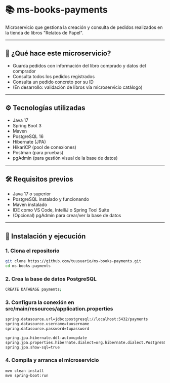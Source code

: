 # 📚 ms-books-payments

Microservicio que gestiona la creación y consulta de pedidos realizados en la tienda de libros "Relatos de Papel".

---

## 🚀 ¿Qué hace este microservicio?

- Guarda pedidos con información del libro comprado y datos del comprador
- Consulta todos los pedidos registrados
- Consulta un pedido concreto por su ID
- (En desarrollo: validación de libros vía microservicio catálogo)

---

## ⚙️ Tecnologías utilizadas

- Java 17
- Spring Boot 3
- Maven
- PostgreSQL 16
- Hibernate (JPA)
- HikariCP (pool de conexiones)
- Postman (para pruebas)
- pgAdmin (para gestión visual de la base de datos)

---

## 🛠 Requisitos previos

- Java 17 o superior
- PostgreSQL instalado y funcionando
- Maven instalado
- IDE como VS Code, IntelliJ o Spring Tool Suite
- (Opcional) pgAdmin para crear/ver la base de datos

---

## 🧪 Instalación y ejecución

### 1. Clona el repositorio

```bash
git clone https://github.com/tuusuario/ms-books-payments.git
cd ms-books-payments
```

### 2. Crea la base de datos PostgreSQL

```bash
CREATE DATABASE payments;
```

### 3. Configura la conexión en src/main/resources/application.properties

```bash
spring.datasource.url=jdbc:postgresql://localhost:5432/payments
spring.datasource.username=tuusername
spring.datasource.password=tupassword

spring.jpa.hibernate.ddl-auto=update
spring.jpa.properties.hibernate.dialect=org.hibernate.dialect.PostgreSQLDialect
spring.jpa.show-sql=true

```

### 4. Compila y arranca el microservicio

```bash
mvn clean install
mvn spring-boot:run
```